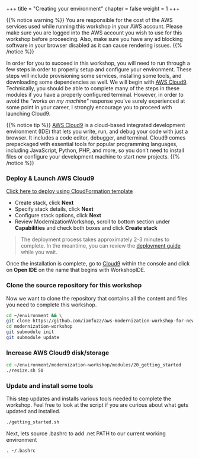+++
title = "Creating your environment"
chapter = false
weight = 1
+++

{{% notice warning %}}
You are responsible for the cost of the AWS services used while running this workshop in your AWS account. Please make sure you are logged into the AWS account you wish to use for this workshop before proceeding. Also, make sure you have any ad blocking software in your browser disabled as it can cause rendering issues.
{{% /notice %}}

In order for you to succeed in this workshop, you will need to run through a few steps in order to properly setup and configure your environment. These steps will include provisioning some services, installing some tools, and downloading some dependencies as well. We will begin with [AWS Cloud9](https://aws.amazon.com/cloud9/). Technically, you should be able to complete many of the steps in these modules if you have a properly configured terminal. However, in order to avoid the *"works on my machine"* response you've surely experienced at some point in your career, I strongly encourage you to proceed with launching Cloud9.

{{% notice tip %}}
[AWS Cloud9](https://aws.amazon.com/cloud9/) is a cloud-based integrated development environment (IDE) that lets you write, run, and debug your code with just a browser. It includes a code editor, debugger, and terminal. Cloud9 comes prepackaged with essential tools for popular programming languages, including JavaScript, Python, PHP, and more, so you don’t need to install files or configure your development machine to start new projects.
{{% /notice %}}

### Deploy & Launch AWS Cloud9

   [Click here to deploy using CloudFormation template](https://console.aws.amazon.com/cloudformation/home?region=us-west-2#/stacks/new?stackName=ModernizationWorkshop&templateURL=https://modernization-workshop-bucket.s3-us-west-2.amazonaws.com/cfn/v1/modernization-workshop.yaml)

   - Create stack, click **Next**
   - Specify stack details, click **Next**
   - Configure stack options, click **Next**
   - Review ModernizationWorkshop, scroll to bottom section under **Capabilities** and check both boxes and click **Create stack** 

>The deployment process takes approximately 2-3 minutes to complete. In the meantime, you can review the [deployment guide](https://aws-quickstart.s3.amazonaws.com/quickstart-cloud9-ide/doc/aws-cloud9-cloud-based-ide.pdf) while you wait.

Once the installation is complete, go to [Cloud9](https://us-west-2.console.aws.amazon.com/cloud9/home?region=us-west-2) within the console and click on **Open IDE** on the name that begins with WorkshopIDE.

### Clone the source repository for this workshop

Now we want to clone the repository that contains all the content and files you need to complete this workshop.

```bash
cd ~/environment && \
git clone https://github.com/iamfuzz/aws-modernization-workshop-for-newrelic modernization-workshop
cd modernization-workshop
git submodule init
git submodule update
```

### Increase AWS Cloud9 disk/storage
```bash
cd ~/environment/modernization-workshop/modules/20_getting_started
./resize.sh 50
```

### Update and install some tools

This step updates and installs various tools needed to complete the workshop.  Feel free to look at the script if you are curious about what gets updated and installed.  

```bash
./getting_started.sh
```
Next, lets source .bashrc to add .net PATH to our current working environment

```bash
. ~/.bashrc
```





